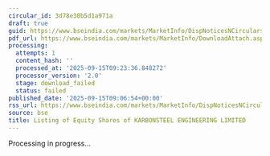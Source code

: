 ```yaml
---
circular_id: 3d78e30b5d1a971a
draft: true
guid: https://www.bseindia.com/markets/MarketInfo/DispNoticesNCirculars.aspx?Noticeid={2659CCF1-5062-420E-B4DD-A9C663CE1E0A}&noticeno=20250915-12&dt=09/15/2025&icount=12&totcount=12&flag=0
pdf_url: https://www.bseindia.com/markets/MarketInfo/DownloadAttach.aspx?id=20250915-12&attachedId=
processing:
  attempts: 1
  content_hash: ''
  processed_at: '2025-09-15T09:23:36.848272'
  processor_version: '2.0'
  stage: download_failed
  status: failed
published_date: '2025-09-15T09:06:54+00:00'
rss_url: https://www.bseindia.com/markets/MarketInfo/DispNoticesNCirculars.aspx?Noticeid={2659CCF1-5062-420E-B4DD-A9C663CE1E0A}&noticeno=20250915-12&dt=09/15/2025&icount=12&totcount=12&flag=0
source: bse
title: Listing of Equity Shares of KARBONSTEEL ENGINEERING LIMITED
---
```


Processing in progress...